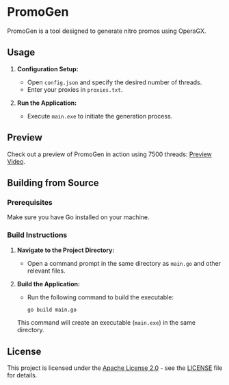 # PromoGen

PromoGen is a tool designed to generate nitro promos using OperaGX.

## Usage

1. **Configuration Setup:**
   - Open `config.json` and specify the desired number of threads.
   - Enter your proxies in `proxies.txt`.

2. **Run the Application:**
   - Execute `main.exe` to initiate the generation process.

## Preview

Check out a preview of PromoGen in action using 7500 threads: [Preview Video](https://streamable.com/z8ttm9#).

## Building from Source

### Prerequisites

Make sure you have Go installed on your machine.

### Build Instructions

1. **Navigate to the Project Directory:**
   - Open a command prompt in the same directory as `main.go` and other relevant files.

2. **Build the Application:**
   - Run the following command to build the executable:
     ```bash
     go build main.go
     ```

   This command will create an executable (`main.exe`) in the same directory.

## License

This project is licensed under the [Apache License 2.0](https://www.apache.org/licenses/LICENSE-2.0) - see the [LICENSE](LICENSE) file for details.
